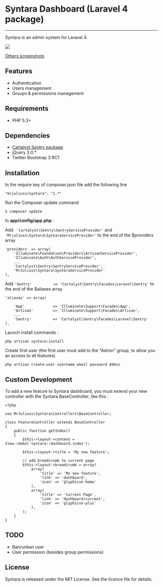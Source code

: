 # Syntara Dashboard (Laravel 4 package)

-----------

Syntara is an admin system for Laravel 4. 

<img src="https://raw.github.com/MrJuliuss/syntara/master/screenshots/user_list.png" />

[Others screenshots](https://github.com/MrJuliuss/syntara/tree/master/screenshots)

## Features

* Authentication
* Users management
* Groups & permissions management

## Requirements
* PHP 5.3+

## Dependencies

* [Cartalyst Sentry package](https://github.com/cartalyst/sentry)
* jQuery 2.0.*
* Twitter Bootstrap 3 RC1

## Installation

In the require key of composer.json file add the following line

```"mrjuliuss/syntara": "1.*"```

Run the Composer update command

```$ composer update```

In **app/config/app.php** :

Add  ``` 'Cartalyst\Sentry\SentryServiceProvider'``` and  ```'Mrjuliuss\Syntara\SyntaraServiceProvider'``` to the end of the $providers array

    'providers' => array(
        'Illuminate\Foundation\Providers\ArtisanServiceProvider',
        'Illuminate\Auth\AuthServiceProvider',
        ...
        'Cartalyst\Sentry\SentryServiceProvider',
        'MrJuliuss\Syntara\SyntaraServiceProvider'
    ),
    
Add ```'Sentry'          => 'Cartalyst\Sentry\Facades\Laravel\Sentry'``` to the end of the $aliases array

    'aliases' => array(

        'App'             => 'Illuminate\Support\Facades\App',
        'Artisan'         => 'Illuminate\Support\Facades\Artisan',
        ...
        'Sentry'          => 'Cartalyst\Sentry\Facades\Laravel\Sentry'
    ),

Launch install commands : 

```php artisan syntara:install```

Create first user (the first user must add to the "Admin" group, to allow you an access to all features)

``` php artisan create:user username email password Admin ```


## Custom Development 

To add a new feature to Syntara dashboard, you must extend your new controller with the Syntara BaseController, like this : 

    <?php
    
    use MrJuliuss\Syntara\Controllers\BaseController;
    
    class FeatureController extends BaseController 
    {
        public function getIndex()
        {
            $this->layout->content = View::make('syntara::dashboard.index');
    
            $this->layout->title = 'My new feature';
    
            // add breadcrumb to current page
            $this->layout->breadcrumb = array(
                array(
                    'title' => 'My new feature',
                    'link' => 'dashboard',
                    'icon' => 'glyphicon-home'
                ),
                array(
                    'title' => 'Current Page',
                    'link' => 'dashboard/current',
                    'icon' => 'glyphicon-plus'
                ),
            );
        }
    }


## TODO 

* Ban/unban user
* User permission (besides group permissions)

## License

Syntara is released under the MIT License. See the licence file for details.

